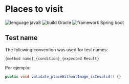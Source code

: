 # Places to visit

![lenguage java8](https://img.shields.io/badge/language-java8-orange.svg) ![build Gradle](https://img.shields.io/badge/build-Gradle-blue.svg) ![framework Spring boot](https://img.shields.io/badge/framework-Springboot-yellow.svg)

## Test name

The following convention was used for test names:
```
{method name}_{condition}_{expected Result}
```

Por ejemplo:
```java
public void validate_placeWithoutImage_isInvalid() {}
```